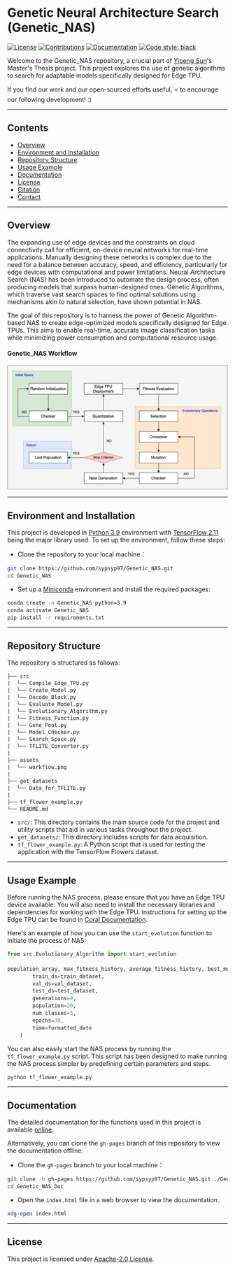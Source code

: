 # Genetic Neural Architecture Search (Genetic_NAS)
<!-- [![Latest Commit](https://img.shields.io/github/last-commit/sypsyp97/Genetic_NAS?style=plastic&logo=github&logoColor=white&color=blueviolet&label=Latest%20Commit)](https://github.com/sypsyp97/Genetic_NAS/commits/main) -->
<!-- [![Python 3.9](https://img.shields.io/badge/Python-3.9-3776AB?style=plastic&logo=python&logoColor=white)](https://docs.python.org/3.9/) -->
[![License](https://img.shields.io/badge/License-Apache%202.0-blue.svg?style=plastic&logo=apache)](https://opensource.org/licenses/Apache-2.0)
[![Contributions](https://img.shields.io/badge/Contributions-Contact%20Maintainer-yellow?style=plastic&logo=github&logoColor=white)](https://github.com/sypsyp97/Genetic_NAS/issues)
[![Documentation](https://img.shields.io/badge/Documentation-Online-green?style=plastic&logo=read-the-docs&logoColor=white)](https://sypsyp97.github.io/Genetic_NAS/)
[![Code style: black](https://img.shields.io/badge/Code%20style-black-000000.svg?style=plastic&logo=python&logoColor=white)](https://github.com/psf/black)


Welcome to the Genetic_NAS repository, a crucial part of [Yipeng Sun](https://github.com/sypsyp97)'s Master's Thesis project. This project explores the use of genetic algorithms to search for adaptable models specifically designed for Edge TPU. 

If you find our work and our open-sourced efforts useful, ⭐️ to encourage our following development! :)

---

## Contents

- [Overview](#overview)
- [Environment and Installation](#environment-and-installation)
- [Repository Structure](#repository-structure)
- [Usage Example](#usage-example)
- [Documentation](#documentation)
- [License](#license)
- [Citation](#citation)
- [Contact](#contact)

---

## Overview

The expanding use of edge devices and the constraints on cloud connectivity call for efficient, on-device neural networks for real-time applications. Manually designing these networks is complex due to the need for a balance between accuracy, speed, and efficiency, particularly for edge devices with computational and power limitations. Neural Architecture Search (NAS) has been introduced to automate the design process, often producing models that surpass human-designed ones. Genetic Algorithms, which traverse vast search spaces to find optimal solutions using mechanisms akin to natural selection, have shown potential in NAS. 

The goal of this repository is to harness the power of Genetic Algorithm-based NAS to create edge-optimized models specifically designed for Edge TPUs. This aims to enable real-time, accurate image classification tasks while minimizing power consumption and computational resource usage.

#### Genetic_NAS Workflow
![Genetic_NAS Workflow](assets/workflow.png)

---
## Environment and Installation

This project is developed in [Python 3.9](https://www.python.org/downloads/release/python-390/) environment with [TensorFlow 2.11](https://www.tensorflow.org/install/pip) being the major library used. To set up the environment, follow these steps:

- Clone the repository to your local machine：
 ```bash
git clone https://github.com/sypsyp97/Genetic_NAS.git
cd Genetic_NAS
```

- Set up a [Miniconda](https://docs.conda.io/en/latest/miniconda.html) environment and install the required packages:
```bash
conda create -n Genetic_NAS python=3.9
conda activate Genetic_NAS
pip install -r requirements.txt

```
---
## Repository Structure

The repository is structured as follows:
```
├── src
|  └── Compile_Edge_TPU.py
|  └── Create_Model.py
|  └── Decode_Block.py
|  └── Evaluate_Model.py
|  └── Evolutionary_Algorithm.py
|  └── Fitness_Function.py
|  └── Gene_Pool.py
|  └── Model_Checker.py
|  └── Search_Space.py
|  └── TFLITE_Converter.py
|
├── assets
|  └── workflow.png
|
├── get_datasets
|  └── Data_for_TFLITE.py
|
├── tf_flower_example.py
└── README.md
```

- `src/`: This directory contains the main source code for the project and utility scripts that aid in various tasks throughout the project.
- `get_datasets/`: This directory includes scripts for data acquisition.
- `tf_flower_example.py`: A Python script that is used for testing the application with the TensorFlow Flowers dataset.


---

## Usage Example

Before running the NAS process, please ensure that you have an Edge TPU device available. You will also need to install the necessary libraries and dependencies for working with the Edge TPU. Instructions for setting up the Edge TPU can be found in [Coral Documentation](https://coral.ai/docs/accelerator/get-started/).

Here's an example of how you can use the `start_evolution` function to initiate the process of NAS:

```python
from src.Evolutionary_Algorithm import start_evolution

population_array, max_fitness_history, average_fitness_history, best_models_arrays = start_evolution(
        train_ds=train_dataset,
        val_ds=val_dataset,
        test_ds=test_dataset,
        generations=4,
        population=20,
        num_classes=5,
        epochs=30,
        time=formatted_date
    )
```

You can also easily start the NAS process by running the `tf_flower_example.py` script. This script has been designed to make running the NAS process simpler by predefining certain parameters and steps.
```bash
python tf_flower_example.py
```
---
## Documentation

The detailed documentation for the functions used in this project is available [online](https://sypsyp97.github.io/Genetic_NAS/).

Alternatively, you can clone the `gh-pages` branch of this repository to view the documentation offline:

- Clone the `gh-pages` branch to your local machine：
 ```bash
git clone -b gh-pages https://github.com/sypsyp97/Genetic_NAS.git ./Genetic_NAS_Doc
cd Genetic_NAS_Doc
 ```
- Open the `index.html` file in a web browser to view the documentation.
```bash
xdg-open index.html
```
---
## License

This project is licensed under [Apache-2.0 License](LICENSE). 
